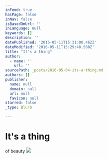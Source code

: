 ```yaml
---
inFeed: true
hasPage: false
inNav: false
isBasedOnUrl: ''
inLanguage: null
keywords: []
description: ''
datePublished: '2016-05-11T15:31:00.462Z'
dateModified: '2016-05-11T15:29:48.560Z'
title: "It's a thing"
author:
  - name: ''
    url: ''
sourcePath: _posts/2016-05-04-its-a-thing.md
authors: []
publisher:
  name: null
  domain: null
  url: null
  favicon: null
starred: false
_type: Blurb

---
```

# It's a thing

of beauty
![](https://the-grid-user-content.s3-us-west-2.amazonaws.com/692e422a-7a24-4437-96fe-4c5eb26298fb.jpg)